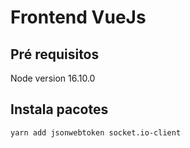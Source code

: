 # Frontend VueJs

## Pré requisitos

Node version 16.10.0

## Instala pacotes

```bash
yarn add jsonwebtoken socket.io-client
```
